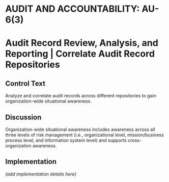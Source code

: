 # AUDIT AND ACCOUNTABILITY: AU-6(3)
# Audit Record Review, Analysis, and Reporting | Correlate Audit Record Repositories

## Control Text

Analyze and correlate audit records across different repositories to gain organization-wide situational awareness.

## Discussion

Organization-wide situational awareness includes awareness across all three levels of risk management (i.e., organizational level, mission/business process level, and information system level) and supports cross-organization awareness.

## Implementation

_(add implementation details here)_